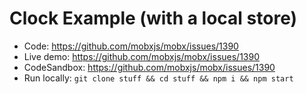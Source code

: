 # Clock Example (with a local store)

* Code: https://github.com/mobxjs/mobx/issues/1390
* Live demo: https://github.com/mobxjs/mobx/issues/1390
* CodeSandbox: https://github.com/mobxjs/mobx/issues/1390
* Run locally: `git clone stuff && cd stuff && npm i && npm start`
